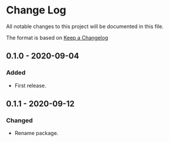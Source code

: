# Change Log
All notable changes to this project will be documented in this file.

The format is based on [Keep a Changelog](http://keepachangelog.com/)

## 0.1.0 - 2020-09-04
### Added
- First release.

## 0.1.1 - 2020-09-12
### Changed
- Rename package.

